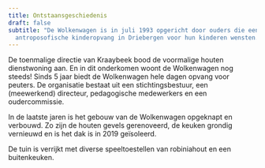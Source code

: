 ```yaml
---
title: Ontstaansgeschiedenis
draft: false
subtitle: "De Wolkenwagen is in juli 1993 opgericht door ouders die een
  antroposofische kinderopvang in Driebergen voor hun kinderen wensten. "
---
```

De toenmalige directie van Kraaybeek bood de voormalige houten dienstwoning aan. En in dit onderkomen woont de Wolkenwagen nog steeds! Sinds 5 jaar biedt de Wolkenwagen hele dagen opvang voor peuters. De organisatie bestaat uit een stichtingsbestuur, een (meewerkend) directeur,  pedagogische medewerkers en een oudercommissie.

In de laatste jaren is het gebouw van de Wolkenwagen opgeknapt en verbouwd. Zo zijn de houten gevels gerenoveerd, de keuken grondig vernieuwd en is het dak is in  2019 geïsoleerd.

De tuin is verrijkt met diverse speeltoestellen van robiniahout en een buitenkeuken.